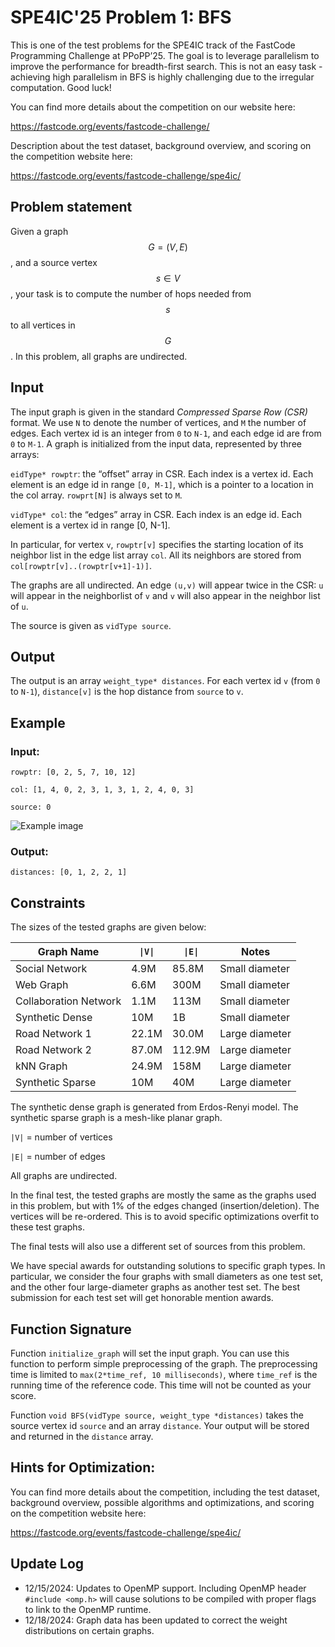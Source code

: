 # SPE4IC'25 Problem 1: BFS

This is one of the test problems for the SPE4IC track of the FastCode Programming Challenge at PPoPP’25. The goal is to leverage parallelism to improve the performance for breadth-first search. This is not an easy task - achieving high parallelism in BFS is highly challenging due to the irregular computation. Good luck!

You can find more details about the competition on our website here:

https://fastcode.org/events/fastcode-challenge/

Description about the test dataset, background overview, and scoring on the competition website here:

https://fastcode.org/events/fastcode-challenge/spe4ic/


## Problem statement

Given a graph $$G=(V,E)$$, and a source vertex $$s\in V$$, your task is to compute the number of hops needed from $$s$$ to all vertices in $$G$$. In this problem, all graphs are undirected. 

## Input

The input graph is given in the standard *Compressed Sparse Row (CSR)* format. We use `N` to denote the number of vertices, and `M` the number of edges. Each vertex id is an integer from `0` to `N-1`, and each edge id are from `0` to `M-1`. A graph is initialized from the input data, represented by three arrays:

`eidType* rowptr`: the “offset” array in CSR. Each index is a vertex id. Each element is an edge id in range `[0, M-1]`, which is a pointer to a location in the col array. `rowprt[N]` is always set to `M`.

`vidType* col`: the “edges” array in CSR. Each index is an edge id. Each element is a vertex id in range [0, N-1]. 

In particular, for vertex `v`, `rowptr[v]` specifies the starting location of its neighbor list in the edge list array `col`. All its neighbors are stored from `col[rowptr[v]..(rowptr[v+1]-1)]`. 

The graphs are all undirected. An edge `(u,v)` will appear twice in the CSR: `u` will appear in the neighborlist of `v` and `v` will also appear in the neighbor list of `u`.

The source is given as `vidType source`.

## Output

The output is an array `weight_type* distances`. For each vertex id `v` (from `0` to `N-1`), `distance[v]` is the hop distance from `source` to `v`.

## Example

### Input:
`rowptr: [0, 2, 5, 7, 10, 12]`

`col: [1, 4, 0, 2, 3, 1, 3, 1, 2, 4, 0, 3]`

`source: 0` 

![Example image](/images/SPE4IC25/bfs.png)


### Output: 

`distances: [0, 1, 2, 2, 1]`

## Constraints

The sizes of the tested graphs are given below:

| Graph Name    | `\|V\|` | `\|E\|` | Notes |
| ------- | ------- | ------- | ------- |
| Social Network  |  4.9M   | 85.8M | Small diameter |
| Web Graph | 6.6M     | 300M | Small diameter |
| Collaboration Network    | 1.1M    | 113M | Small diameter|
| Synthetic Dense | 10M | 1B | Small diameter | 
| Road Network 1 | 22.1M | 30.0M | Large diameter |
| Road Network 2 | 87.0M | 112.9M | Large diameter |
| kNN Graph | 24.9M | 158M | Large diameter |
| Synthetic Sparse | 10M | 40M | Large diameter |

The synthetic dense graph is generated from Erdos-Renyi model. The synthetic sparse graph is a mesh-like planar graph. 

`|V|` = number of vertices

`|E|` = number of edges

All graphs are undirected. 

In the final test, the tested graphs are mostly the same as the graphs used in this problem, but with 1% of the edges changed (insertion/deletion). The vertices will be re-ordered. This is to avoid specific optimizations overfit to these test graphs. 

The final tests will also use a different set of sources from this problem. 

We have special awards for outstanding solutions to specific graph types. In particular, we consider the four graphs with small diameters as one test set, and the other four large-diameter graphs as another test set. The best submission for each test set will get honorable mention awards. 


## Function Signature

Function `initialize_graph` will set the input graph. You can use this function to perform simple preprocessing of the graph. The preprocessing time is limited to `max(2*time_ref, 10 milliseconds)`, where `time_ref` is the running time of the reference code. This time will not be counted as your score.

Function `void BFS(vidType source, weight_type *distances)` takes the source vertex id `source` and an array `distance`. Your output will be stored and returned in the `distance` array.

## Hints for Optimization:

You can find more details about the competition, including the test dataset, background overview, possible algorithms and optimizations, and scoring on the competition website here:

https://fastcode.org/events/fastcode-challenge/spe4ic/


## Update Log

* 12/15/2024: Updates to OpenMP support. Including OpenMP header `#include <omp.h>` will cause solutions to be compiled with proper flags to link to the OpenMP runtime. 
* 12/18/2024: Graph data has been updated to correct the weight distributions on certain graphs.


